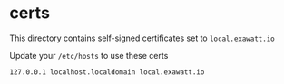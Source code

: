 # certs

This directory contains self-signed certificates set to `local.exawatt.io`

Update your `/etc/hosts` to use these certs

```
127.0.0.1 localhost.localdomain local.exawatt.io
```

